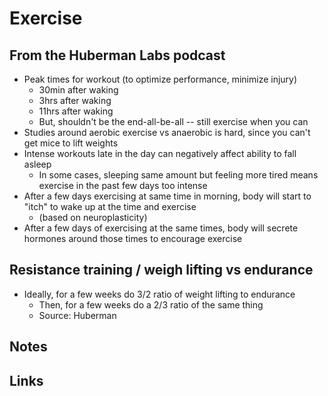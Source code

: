 # Exercise

## From the Huberman Labs podcast

- Peak times for workout (to optimize performance, minimize injury)
  - 30min after waking
  - 3hrs after waking
  - 11hrs after waking
  - But, shouldn't be the end-all-be-all -- still exercise when you can
- Studies around aerobic exercise vs anaerobic is hard, since you can't get mice to lift weights
- Intense workouts late in the day can negatively affect ability to fall asleep
  - In some cases, sleeping same amount but feeling more tired means exercise in the past few days too intense
- After a few days exercising at same time in morning, body will start to "itch" to wake up at the time and exercise
  - (based on neuroplasticity)
- After a few days of exercising at the same times, body will secrete hormones around those times to encourage exercise

## Resistance training / weigh lifting vs endurance

- Ideally, for a few weeks do 3/2 ratio of weight lifting to endurance
  - Then, for a few weeks do a 2/3 ratio of the same thing
  - Source: Huberman

## Notes

## Links
